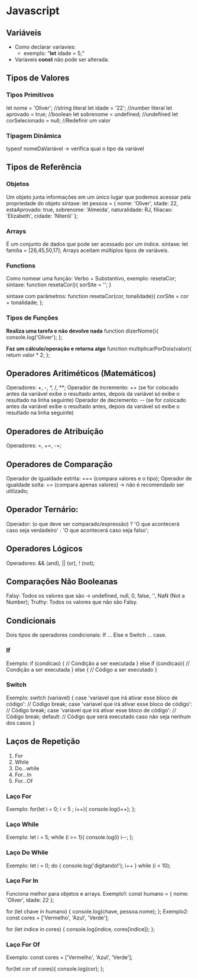 # Javascript
## Variáveis
- Como declarar varíavies:
    - exemplo: "**let** idade = 5;"
- Varíaveis **const** não pode ser alterada.

## Tipos de Valores
### Tipos Primitivos
let nome = 'Oliver'; //string literal
let idade = '22'; //number literal
let aprovado = true; //boolean
let sobrenome = undefined; //undefined
let corSelecionado = null; //Redefinir um valor

### Tipagem Dinâmica
typeof nomeDaVariável -> verifica qual o tipo da variável

## Tipos de Referência
### Objetos
Um objeto junta informações em um único lugar que podemos acessar pela propriedade do objeto
sintaxe:
let pessoa = {
    nome: 'Oliver',
    idade: 22,
    estaAprovado: true,
    sobrenome: 'Almeida',
    naturalidade: RJ,
    filiacao: 'Elizabeth',
    cidade: 'Niterói'
};

### Arrays
É um conjunto de dados que pode ser acessado por um índice.
sintaxe:
let familia = [26,45,50,17];
Arrays aceitam múltiplos tipos de variáveis.

### Functions
Como nomear uma função: Verbo + Substantivo, exemplo:
resetaCor;
sintaxe:
    function resetaCor(){
        sorSite = '';
    }

sintaxe com parâmetros:
    function resetaCor(cor, tonalidade){
        corSite = cor + tonalidade;
    };

### Tipos de Funções
**Realiza uma tarefa e não devolve nada**
function dizerNome(){
    console.log('Oliver');
};

**Faz um cálculo/operação e retorna algo**
function multiplicarPorDois(valor){
    return valor * 2;
};

## Operadores Aritiméticos (Matemáticos)
Operadores: +, -, *, /, **;
Operador de incremento: ++ (se for colocado antes da variável exibe o resultado antes, depois da variável só exibe o resultado na linha seguinte)
Operador de decremento: -- (se for colocado antes da variável exibe o resultado antes, depois da variável só exibe o resultado na linha seguinte)
## Operadores de Atribuição
Operadores: =, +=, -=;

## Operadores de Comparação
Operador de igualdade estrita: === (compara valores e o tipo);
Operador de igualdade solta: == (compara apenas valores) -> não é recomendado ser utilizado;

## Operador Ternário:
Operador: (o que deve ser comparado/expressão) ? 'O que acontecerá caso seja verdadeiro' : 'O que acontecerá caso seja falso';

## Operadores Lógicos
Operadores: && (and), || (or), ! (not);

## Comparações Não Booleanas
Falsy: Todos os valores que são -> undefined, null, 0, false, '', NaN (Not a Number);
Truthy: Todos os valores que não são Falsy.

## Condicionais
Dois tipos de operadores condicionais: If ... Else e Switch ... case.
### If
Exemplo:
if (condicao) {
    // Condição a ser executada
}
else if (condicao){
    // Condição a ser executada
}
else {
    // Código a ser executado
}
### Switch
Exemplo:
switch (variavel) {
    case 'variavel que irá ativar esse bloco de código':
    // Código
    break;
    case 'variavel que irá ativar esse bloco de código':
    // Código
    break;
    case 'variavel que irá ativar esse bloco de código':
    // Código
    break;
    default: 
    // Código que será executado caso não seja nenhum dos casos
}
## Laços de Repetição
1. For
2. While
3. Do...while
4. For...In
5. For...Of

### Laço For
Exemplo: 
for(let i = 0; i < 5 ; i++){
    console.log(i++);
};

### Laço While
Exemplo:
let i = 5;
while (i >= 1){
    console.log(i)
    i--;
};

### Laço Do While
Exemplo: 
let i = 0;
do {
    console.log('digitando!');
    i++
} while (i < 10);

### Laço For In
Funciona melhor para objetos e arrays.
Exemplo1:
const humano = {
    nome: 'Oliver',
    idade: 22
};

for (let chave in humano) {
    console.log(chave, pessoa.nome);
};
Exemplo2:
const cores = ['Vermelho', 'Azul', 'Verde'];

for (let indice in cores) {
    console.log(indice, cores[indice]);
};

### Laço For Of
Exemplo:
const cores = ['Vermelho', 'Azul', 'Verde'];

for(let cor of cores){
    console.log(cor);
}; 